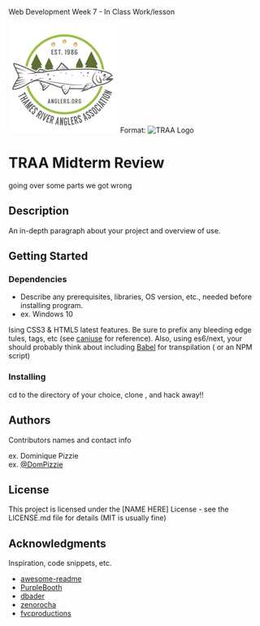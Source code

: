 Web Development Week 7 - In Class Work/lesson


![TRAA Logo](/images/logo.jpg)
Format: ![TRAA Logo](http://www.anglers.org/)
# TRAA Midterm Review

going over some parts we got wrong

## Description

An in-depth paragraph about your project and overview of use.

## Getting Started

### Dependencies

* Describe any prerequisites, libraries, OS version, etc., needed before installing program.
* ex. Windows 10

Ising CSS3 & HTML5 latest features. Be sure to prefix any bleeding edge tules, tags, etc (see [caniuse](https://caniuse.com/) for reference). Also, using es6/next, your should probably think about including [Babel](https://babeljs.io/) for transpilation ( or an NPM script)

### Installing

cd to the directory of your choice, clone , and hack away!!

## Authors

Contributors names and contact info

ex. Dominique Pizzie  
ex. [@DomPizzie](https://twitter.com/dompizzie)



## License

This project is licensed under the [NAME HERE] License - see the LICENSE.md file for details (MIT is usually fine)

## Acknowledgments

Inspiration, code snippets, etc.
* [awesome-readme](https://github.com/matiassingers/awesome-readme)
* [PurpleBooth](https://gist.github.com/PurpleBooth/109311bb0361f32d87a2)
* [dbader](https://github.com/dbader/readme-template)
* [zenorocha](https://gist.github.com/zenorocha/4526327)
* [fvcproductions](https://gist.github.com/fvcproductions/1bfc2d4aecb01a834b46)
